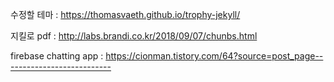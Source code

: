 
수정할 테마 : https://thomasvaeth.github.io/trophy-jekyll/

지킬로 pdf : http://labs.brandi.co.kr/2018/09/07/chunbs.html

firebase chatting app : https://cionman.tistory.com/64?source=post_page---------------------------
